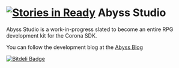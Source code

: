 [![Stories in Ready](https://badge.waffle.io/danarmstrong/abyss-studio.png?label=ready)](https://waffle.io/danarmstrong/abyss-studio)
Abyss Studio
============

Abyss Studio is a work-in-progress slated to become an entire RPG development kit for the Corona SDK.

You can follow the development blog at the [Abyss Blog][blog]

[blog]: http://abyssengine.com


[![Bitdeli Badge](https://d2weczhvl823v0.cloudfront.net/danarmstrong/abyss-studio/trend.png)](https://bitdeli.com/free "Bitdeli Badge")

